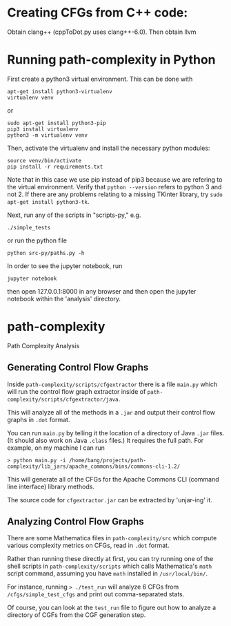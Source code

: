 # Creating CFGs from C++ code: 

Obtain clang++ (cppToDot.py uses clang++-6.0).
Then obtain llvm

# Running path-complexity in Python

First create a python3 virtual environment. This can be done with 

```
apt-get install python3-virtualenv
virtualenv venv 
```
or
``` 
sudo apt-get install python3-pip
pip3 install virtualenv 
python3 -m virtualenv venv 
```

Then, activate the virtualenv and install the necessary python modules:

```
source venv/bin/activate
pip install -r requirements.txt 
```

Note that in this case we use pip instead of pip3 because we are refering to the virtual environment. Verify that 
```python --version``` 
refers to python 3 and not 2. If there are any problems relating to a missing TKinter library, try
``` sudo apt-get install python3-tk ```.

Next, run any of the scripts in "scripts-py," e.g. 
```
./simple_tests
```
or run the python file 
``` 
python src-py/paths.py -h
```

In order to see the jupyter notebook, run 

```
jupyter notebook 
```
then open 127.0.0.1:8000 in any browser and then open the jupyter notebook within the 'analysis' directory. 

# path-complexity
Path Complexity Analysis 

## Generating Control Flow Graphs

Inside `path-complexity/scripts/cfgextractor` there is a file `main.py` which will run the control flow graph extractor inside of `path-complexity/scripts/cfgextractor/java`.

This will analyze all of the methods in a `.jar` and output their control flow graphs in `.dot` format.

You can run `main.py` by telling it the location of a directory of Java `.jar` files. (It should also work on Java `.class` files.) It requires the full path. For example, on my machine I can run

`> python main.py -i /home/bang/projects/path-complexity/lib_jars/apache_commons/bins/commons-cli-1.2/`

This will generate all of the CFGs for the Apache Commons CLI (command line interface) library methods. 

The source code for `cfgextractor.jar` can be extracted by 'unjar-ing' it. 

## Analyzing Control Flow Graphs

There are some Mathematica files in `path-complexity/src` which compute various complexity metrics on CFGs, read in `.dot` format. 

Rather than running these directly at first, you can try running one of the shell scripts in `path-complexity/scripts` which calls Mathematica's `math` script command, assuming you have `math` installed in `/usr/local/bin/`.

For instance, running `> ./test_run` will analyze 6 CFGs from `/cfgs/simple_test_cfgs` and print out comma-separated stats.

Of course, you can look at the `test_run` file to figure out how to analyze a directory of CGFs from the CGF generation step. 

